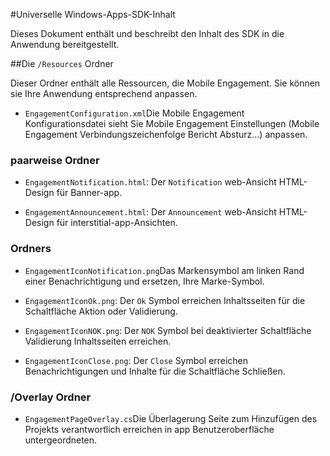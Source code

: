 <properties 
    pageTitle="Universelle Windows-Apps-SDK-Inhalt" 
    description="Erfahren Sie mehr über den Inhalt des Windows Universal Apps SDK für Azure Mobile Engagement"                    
    services="mobile-engagement" 
    documentationCenter="mobile" 
    authors="piyushjo" 
    manager="dwrede" 
    editor="" />

<tags 
    ms.service="mobile-engagement" 
    ms.workload="mobile" 
    ms.tgt_pltfrm="mobile-windows-store" 
    ms.devlang="dotnet" 
    ms.topic="article" 
    ms.date="08/19/2016" 
    ms.author="piyushjo" />

#<a name="windows-universal-apps-sdk-content"></a>Universelle Windows-Apps-SDK-Inhalt

Dieses Dokument enthält und beschreibt den Inhalt des SDK in die Anwendung bereitgestellt.

##<a name="the-resources-folder"></a>Die `/Resources` Ordner

Dieser Ordner enthält alle Ressourcen, die Mobile Engagement. Sie können sie Ihre Anwendung entsprechend anpassen.

- `EngagementConfiguration.xml`Die Mobile Engagement Konfigurationsdatei sieht Sie Mobile Engagement Einstellungen (Mobile Engagement Verbindungszeichenfolge Bericht Absturz...) anpassen.

### <a name="html-folder"></a>paarweise Ordner

- `EngagementNotification.html`: Der `Notification` web-Ansicht HTML-Design für Banner-app.

- `EngagementAnnouncement.html`: Der `Announcement` web-Ansicht HTML-Design für interstitial-app-Ansichten.

### <a name="images-folder"></a>Ordners

- `EngagementIconNotification.png`Das Markensymbol am linken Rand einer Benachrichtigung und ersetzen, Ihre Marke-Symbol.

- `EngagementIconOk.png`: Der `Ok` Symbol erreichen Inhaltsseiten für die Schaltfläche Aktion oder Validierung.

- `EngagementIconNOK.png`: Der `NOK` Symbol bei deaktivierter Schaltfläche Validierung Inhaltsseiten erreichen.
 
- `EngagementIconClose.png`: Der `Close` Symbol erreichen Benachrichtigungen und Inhalte für die Schaltfläche Schließen.

### <a name="overlay-folder"></a>/Overlay Ordner

- `EngagementPageOverlay.cs`Die Überlagerung Seite zum Hinzufügen des Projekts verantwortlich erreichen in app Benutzeroberfläche untergeordneten.
  
